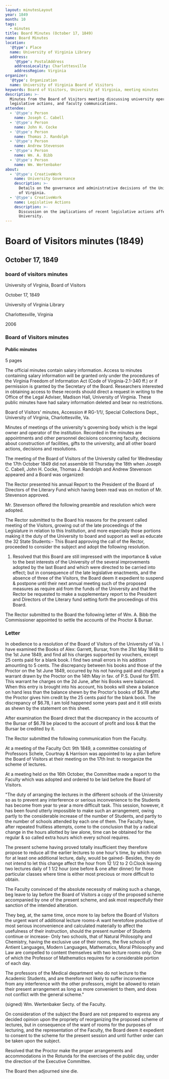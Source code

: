 ```yaml
---
layout: minutesLayout
year: 1849
month: 10
tags:
  - minutes
title: Board Minutes (October 17, 1849)
name: Board Minutes
location:
  '@type': Place
  name: University of Virginia Library
  address:
    '@type': PostalAddress
    addressLocality: Charlottesville
    addressRegion: Virginia
organizer:
  '@type': Organization
  name: University of Virginia Board of Visitors
keywords: Board of Visitors, University of Virginia, meeting minutes
description: >-
  Minutes from the Board of Visitors meeting discussing university operations,
  legislative actions, and faculty communications.
attendee:
  - '@type': Person
    name: Joseph C. Cabell
  - '@type': Person
    name: John H. Cocke
  - '@type': Person
    name: Thomas J. Randolph
  - '@type': Person
    name: Andrew Stevenson
  - '@type': Person
    name: Wm. A. Bibb
  - '@type': Person
    name: Wm. Wertenbaker
about:
  - '@type': CreativeWork
    name: University Governance
    description: >-
      Details on the governance and administrative decisions of the University
      of Virginia.
  - '@type': CreativeWork
    name: Legislative Actions
    description: >-
      Discussion on the implications of recent legislative actions affecting the
      University.
---
```


<!-- altadded -->
<!-- altadded -->

<!-- llmmeta -->



<!-- llmformatted -->

# Board of Visitors minutes (1849)

## October 17, 1849

### board of visitors minutes

University of Virginia, Board of Visitors

October 17, 1849

University of Virginia Library

Charlottesville, Virginia

2006

### Board of Visitors minutes

#### Public minutes

5 pages

The official minutes contain salary information. Access to minutes containing salary information will be granted only under the procedures of the Virginia Freedom of Information Act (Code of Virginia-2.1-340 ff.) or if permission is granted by the Secretary of the Board. Researchers interested in obtaining access to these records should direct a request in writing to the Office of the Legal Adviser, Madison Hall, University of Virginia. These public minutes have had salary information deleted and bear no restrictions.

Board of Visitors' minutes, Accession # RG-1/1/, Special Collections Dept., University of Virginia, Charlottesville, Va.

Minutes of meetings of the university's governing body which is the legal owner and operator of the institution. Recorded in the minutes are appointments and other personnel decisions concerning faculty, decisions about construction of facilities, gifts to the university, and all other board actions, decisions and resolutions.

The meeting of the Board of Visitors of the University called for Wednesday the 17th October 1849 did not assemble till Thursday the 18th when Joseph C. Cabell, John H. Cocke, Thomas J. Randolph and Andrew Stevenson appeared and a Board was organized:

The Rector presented his annual Report to the President of the Board of Directors of the Literary Fund which having been read was on motion of Mr. Stevenson approved.

Mr. Stevenson offered the following preamble and resolution which were adopted.

The Rector submitted to the Board his reasons for the present called meeting of the Visitors, growing out of the late proceedings of the Legislature in relation to this Institution, and more especially those portions making it the duty of the University to board and support as well as educate the 32 State Students:- This Board approving the call of the Rector, proceeded to consider the subject and adopt the following resolution.

1. Resolved that this Board are still impressed with the importance & value to the best interests of the University of the several improvements adopted by the last Board and which were directed to be carried into effect; but in consequence of the late legislative enactments, and the absence of three of the Visitors, the Board deem it expedient to suspend & postpone until their next annual meeting such of the proposed measures as require aid from the funds of the University and that the Rector be requested to make a supplementary report to the President and Directors of the Literary fund setting forth the proceedings of this Board.

The Rector submitted to the Board the following letter of Wm. A. Bibb the Commissioner appointed to settle the accounts of the Proctor & Bursar.

### Letter

In obedience to a resolution of the Board of Visitors of the University of Va. I have examined the Books of Alex: Garrett, Bursar, from the 31st May 1848 to the 1st June 1849, and find all his charges supported by vouchers, except 25 cents paid for a blank book. I find two small errors in his addition amounting to 5 cents. The discrepancy between his books and those of the Proctor on the 1st June 1849, occurred by his not having paid and charged a warrant drawn by the Proctor on the 14th May in fav. of P.S. Duval for $111. This warrant he charges on the 2d June, after his Books were balanced. When this entry is brought into his account, his books will shew a balance on hand less than the balance shewn by the Proctor's books of $6.78 after the Proctor gives him credit by the 25 cents paid for the blank book. The discrepancy of $6.78, I am told happened some years past and it still exists as shewn by the statement on this sheet.

After examination the Board direct that the discrepancy in the accounts of the Bursar of $6.78 be placed to the account of profit and loss & that the Bursar be credited by it.

The Rector submitted the following communication from the Faculty.

At a meeting of the Faculty Oct: 9th 1849, a committee consisting of Professors Schele, Courtnay & Harrison was appointed to lay a plan before the Board of Visitors at their meeting on the 17th Inst: to reorganize the scheme of lectures.

At a meeting held on the 16th October, the Committee made a report to the Faculty which was adopted and ordered to be laid before the Board of Visitors.

"The duty of arranging the lectures in the different schools of the University so as to prevent any interference or serious inconvenience to the Students has become from year to year a more difficult task. This session, however, it has been found utterly impossible to make such an arrangement, owing partly to the considerable increase of the number of Students, and partly to the number of schools attended by each one of them. The Faculty have, after repeated fruitless attempts, come to the conclusion that by a radical change in the hours allotted by law alone, time can be obtained for the regular & so called extra hours which every school requires.

The present scheme having proved totally insufficient they therefore propose to reduce all the earlier lectures to one hour's time, by which room for at least one additional lecture, daily, would be gained- Besides, they do not intend to let this change affect the hour from 12 1/2 to 2 O.Clock leaving two lectures daily of 1 1/2 hour (one before & one after dinner) for those particular classes where time is either most precious or more difficult to obtain.

The Faculty convinced of the absolute necessity of making such a change, beg leave to lay before the Board of Visitors a copy of the proposed scheme accompanied by one of the present scheme, and ask most respectfully their sanction of the intended alteration.

They beg, at, the same time, once more to lay before the Board of Visitors the urgent want of additional lecture rooms-A want heretofore productive of most serious inconvenience and calculated materially to affect the usefulness of their instruction, should the present number of Students continue or increase- Only two schools, that of Natural Philosophy and Chemistry, having the exclusive use of their rooms, the five schools of Antient Languages, Modern Languages, Mathematics, Moral Philosophy and Law are compelled to content themselves with two lecture rooms only. One of which the Professor of Mathematics requires for a considerable portion of each day.

The professors of the Medical department who do not lecture to the Academic Students, and are therefore not likely to suffer inconvenience from any interference with the other professors, might be allowed to retain their present arrangement as long as more convenient to them, and does not conflict with the general scheme."

(signed) Wm. Wertenbaker Secty. of the Faculty.

On consideration of the subject the Board are not prepared to express any decided opinion upon the propriety of reorganizing the proposed scheme of lectures, but in consequence of the want of rooms for the purposes of lecturing, and the representation of the Faculty, the Board deem it expedient to consent to the scheme for the present session and until further order can be taken upon the subject.

Resolved that the Proctor make the proper arrangements and accommodations in the Rotunda for the exercises of the public day, under the direction of the Executive Committee.

The Board then adjourned sine die.
